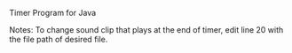 Timer Program for Java

Notes:
To change sound clip that plays at the end of timer, edit line 20 with the file path of desired file.
